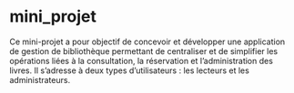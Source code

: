 # mini_projet
Ce mini-projet a pour objectif de concevoir et développer une application de gestion de bibliothèque permettant de centraliser et de simplifier les opérations liées à la consultation, la réservation et l’administration des livres. Il s’adresse à deux types d’utilisateurs : les lecteurs et les administrateurs.
